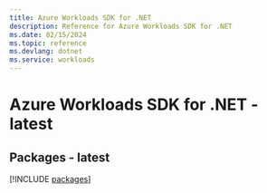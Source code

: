 ```yaml
---
title: Azure Workloads SDK for .NET
description: Reference for Azure Workloads SDK for .NET
ms.date: 02/15/2024
ms.topic: reference
ms.devlang: dotnet
ms.service: workloads
---
```

# Azure Workloads SDK for .NET - latest
## Packages - latest
[!INCLUDE [packages](workloads-index.md)]